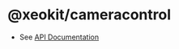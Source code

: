 # @xeokit/cameracontrol

* See [API Documentation](https://xeokit.github.io/sdk/docs/modules/_xeokit_cameracontrol.html)


